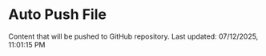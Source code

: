 # Auto Push File

Content that will be pushed to GitHub repository.
Last updated: 07/12/2025, 11:01:15 PM